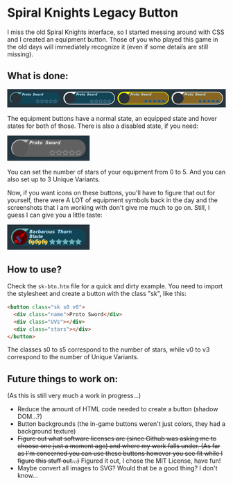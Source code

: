 # Spiral Knights Legacy Button
I miss the old Spiral Knights interface, so I started messing around with CSS and I created an equipment button. Those of you who played this game in the old days will immediately recognize it (even if some details are still missing).

## What is done:
![SK Button states](/preview/states.png)

The equipment buttons have a normal state, an equipped state and hover states for both of those.
There is also a disabled state, if you need:

![Disabled SK Button](/preview/disabled.png)

You can set the number of stars of your equipment from 0 to 5. And you can also set up to 3 Unique Variants.

Now, if you want icons on these buttons, you'll have to figure that out for yourself, there were A LOT of equipment symbols back in the day and the screenshots that I am working with don't give me much to go on.
Still, I guess I can give you a little taste:

![Barbarous Thorn Blade w/ 3 UVs](/preview/btb-example.png)

## How to use?
Check the `sk-btn.htm` file for a quick and dirty example.
You need to import the stylesheet and create a button with the class "sk", like this:
```html
<button class="sk s0 v0">
  <div class="name">Proto Sword</div>
  <div class="UVs"></div>
  <div class="stars"></div>
</button>
```
The classes s0 to s5 correspond to the number of stars, while v0 to v3 correspond to the number of Unique Variants.

## Future things to work on:
(As this is still very much a work in progress...)

* Reduce the amount of HTML code needed to create a button (shadow DOM...?)
* Button backgrounds (the in-game buttons weren't just colors, they had a background texture)
* ~~Figure out what software licenses are (since Github was asking me to choose one just a moment ago) and where my work falls under. (As far as I'm concerned you can use these buttons however you see fit while I figure this stuff out...)~~ Figured it out, I chose the MIT License, have fun!
* Maybe convert all images to SVG? Would that be a good thing? I don't know...
